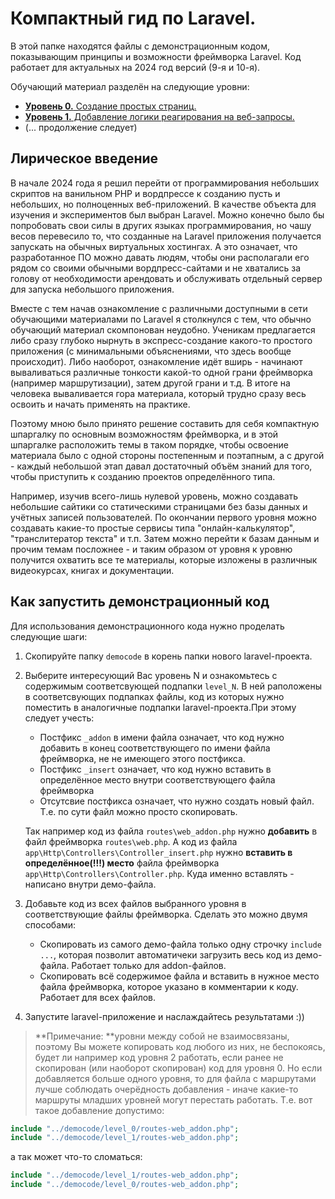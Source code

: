 # Компактный гид по Laravel.

В этой папке находятся файлы с демонстрационным кодом, показывающим принципы и возможности фреймворка Laravel. Код работает для актуальных на 2024 год версий (9-я и 10-я).

Обучающий материал разделён на следующие уровни:

- [**Уровень 0.** Создание простых страниц.](./Laravel_guide-Level_0.md)
- [**Уровень 1.** Добавление логики реагирования на веб-запросы.](./Laravel_guide-Level_1.md)
- (... продолжение следует) 

## Лирическое введение

В начале 2024 года я решил перейти от программирования небольших скриптов на ванильном PHP и вордпрессе к созданию пусть и небольших, но полноценных веб-приложений. В качестве объекта для изучения и экспериментов был выбран Laravel. Можно конечно было бы попробовать свои силы в других языках программирования, но чашу весов перевесило то, что созданные на Laravel приложения получается запускать на обычных виртуальных хостингах. А это означает, что разработанное ПО можно давать людям, чтобы они располагали его рядом со своими обычными вордпресс-сайтами и не хватались за голову от необходимости арендовать и обслуживать отдельный сервер для запуска небольшого приложения.

Вместе с тем начав ознакомление с различными доступными в сети обучающими материалами по Laravel я столкнулся с тем, что обычно обучающий материал скомпонован неудобно. Ученикам предлагается либо сразу глубоко нырнуть в экспресс-создание какого-то простого приложения (с минимальными объяснениями, что здесь вообще происходит). Либо наоборот, ознакомление идёт вширь - начинают вываливаться различные тонкости какой-то одной грани фреймворка (например маршрутизации), затем другой грани и т.д. В итоге на человека вываливается гора материала, который трудно сразу весь освоить и начать применять на практике.

Поэтому мною было принято решение составить для себя компактную шпаргалку по основным возможностям фреймворка, и в этой шпаргалке расположить темы в таком порядке, чтобы освоение материала было с одной стороны постепенным и поэтапным, а с другой - каждый небольшой этап давал достаточный объём знаний для того, чтобы приступить к созданию проектов определённого типа.

Например, изучив всего-лишь нулевой уровень, можно создавать небольшие сайтики со статическими страницами без базы данных и учётных записей пользователей. По окончании первого уровня можно создавать какие-то простые сервисы типа "онлайн-калькулятор", "транслитератор текста" и т.п. Затем можно перейти к базам данным и прочим темам посложнее - и таким образом от уровня к уровню получится охватить все те материалы, которые изложены в различнык видеокурсах, книгах и документации.

## Как запустить демонстрационный код

Для использования демонстрационного кода нужно проделать следующие шаги:

1. Скопируйте папку `democode` в корень папки нового laravel-проекта.
2. Выберите интересующий Вас уровень N и ознакомьтесь с содержимым соответсвующей подпапки `level_N`. В ней раположены в соответсвующих подпапках файлы, код из которых нужно поместить в аналогичные подпапки laravel-проекта.При этому следует учесть:
    - Постфикс `_addon` в имени файла означает, что код нужно добавить в конец соответствующего по имени файла фреймворка, не не имеющего этого постфикса.
    - Постфикс `_insert` означает, что код нужно вставить в определённое место внутри соответствующего файла фреймворка
    - Отсутсвие постфикса означает, что нужно создать новый файл. Т.е. по сути файл можно просто скопировать.

    Так например код из файла `routes\web_addon.php` нужно **добавить** в файл фреймворка `routes\web.php`.
    А код из файла `app\Http\Controllers\Controller_insert.php` нужно **вставить в определённое(!!!) место** файла фреймворка `app\Http\Controllers\Controller.php`. Куда именно вставлять - написано внутри демо-файла.
3. Добавьте код из всех файлов выбранного уровня в соответствующие файлы фреймворка. Сделать это можно двумя способами:
    - Скопировать из самого демо-файла только одну строчку `include ...`, которая позволит автоматичеки загрузить весь код из демо-файла. Работает только для addon-файлов.
    - Скопировать всё содержимое файла и вставить в нужное место файла фреймворка, которое указано в комментарии к коду. Работает для всех файлов.

4. Запустите laravel-приложение и наслаждайтесь результатами :))

> **Примечание: **уровни между собой не взаимосвязаны, поэтому Вы можете копировать код любого из них, не беспокоясь, будет ли например код уровня 2 работать, если ранее не скопирован (или наоборот скопирован) код для уровня 0. Но если добавляется больше одного уровня, то для файла с маршрутами лучше  соблюдать очерёдность добавления - иначе какие-то маршруты младших уровней могут перестать работать. Т.е. вот такое добавление допустимо:
```php
include "../democode/level_0/routes-web_addon.php";
include "../democode/level_1/routes-web_addon.php";
```
а так может что-то сломаться:
```php
include "../democode/level_1/routes-web_addon.php";
include "../democode/level_0/routes-web_addon.php";
```